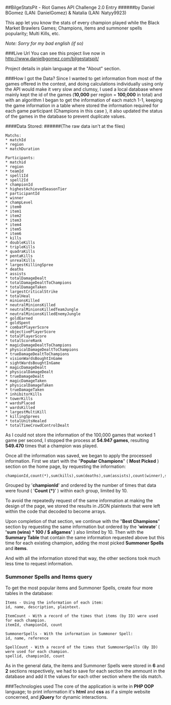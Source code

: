 ##BilgeStatsPit - Riot Games API Challenge 2.0 Entry
######by Daniel BGomez (LAN: DanielGomez) & Natalia (LAN: Natyy9923)

This app let you know the stats of every champion played while the Black Market Brawlers Games; Champions, items and summoner spells popularity; Multi Kills, etc.
 
*Note: Sorry for my bad english (if so)* 
 
###Live Url
You can see this project live now in
http://www.danielbgomez.com/bilgestatspit/

Project details in plain language at the "About" section.

###How I got the Data?
Since I wanted to get information from most of the games offered in the contest, and doing calculations individually using only the API would make it very slow and clumsy, I used a local database where mainly kept the id of the games (**10,000** per region = **100,000** in total) and with an algorithm I began to get the information of each match 1-1, keeping the game information in a table where stored the information required for each game participant (Champions in this case ), it also updated the status of the games in the database to prevent duplicate values.

####Data Stored: 
######(The raw data isn't at the files)
```
Matchs:
* matchId 
* region
* matchDuration

Participants:
* matchid
* region
* teamId 
* spell1Id 
* spell2Id 
* championId 
* highestAchievedSeasonTier
* participantId 
* winner 
* champLevel 
* item0 
* item1 
* item2 
* item3 
* item4 
* item5 
* item6 
* kills 
* doubleKills
* tripleKills 
* quadraKills 
* pentaKills
* unrealKills 
* largestKillingSpree
* deaths 
* assists
* totalDamageDealt
* totalDamageDealtToChampions
* totalDamageTaken 
* largestCriticalStrike
* totalHeal 
* minionsKilled
* neutralMinionsKilled
* neutralMinionsKilledTeamJungle
* neutralMinionsKilledEnemyJungle 
* goldEarned
* goldSpent
* combatPlayerScore
* objectivePlayerScore
* totalPlayerScore
* totalScoreRank
* magicDamageDealtToChampions
* physicalDamageDealtToChampions 
* trueDamageDealtToChampions 
* visionWardsBoughtInGame
* sightWardsBoughtInGame 
* magicDamageDealt
* physicalDamageDealt 
* trueDamageDealt 
* magicDamageTaken
* physicalDamageTaken
* trueDamageTaken
* inhibitorKills 
* towerKills 
* wardsPlaced 
* wardsKilled
* largestMultiKill
* killingSprees
* totalUnitsHealed
* totalTimeCrowdControlDealt
```

As I could not store the information of the 100,000 games that worked 1 game per second, I stopped the process at **54.947 games**, resulting **549.470** times that a champion was played.

Once all the information was saved, we began to apply the processed information.
First we start with the "**Popular Champions**" ( **Most Picked** ) section on the home page, by requesting the information:
```
championId,count(*),sum(kills),sum(deaths),sum(assists),count(winner),sum(minionsKilled),sum(goldEarned)
```
Grouped by '**championId**' and ordered by the number of times that data were found ( '**Count (*)**' ) within each group, limited by 10.

To avoid the repeatedly request of the same information at making the design of the page, we stored the results in JSON plaintexts that were left within the code that decoded to become arrays.

Upon completion of that section, we continue with the "**Best Champions**" section by requesting the same information but ordered by the '**winrate**' ( **'sum (wins) * 100 / $ allgames'** ) also limited by 10. Then with the **Summary Table** that contain the same information requested above but this time for each existing champion, adding the most picked **Summoner Spells** and **items**.

And with all the information stored that way, the other sections took much less time to request information.

### Summoner Spells and Items query
To get the most popular items and Summoner Spells, create four more tables in the database:
```
Items - Using the information of each item:
id, name, description, plaintext.

ItemCount - With a record of the times that items (by ID) were used for each champion.
itemId, championId, count

SummonerSpells - With the information in Summoner Spell:
id, name, reference

SpellCount - With a record of the times that SummonerSpells (By ID) were used for each champion.
spellid, championId, count
```
As in the general data, the items and Summoner Spells were stored in **6** and **2** sections respectively, we had to save for each section the ammount in the database and add it the values for each other section where the ids match.


###Technologies used
The core of the application is write in **PHP OOP** language; to print information it's **html** and **css** as if a simple website concerned, and **jQuery** for dynamic interactions.

